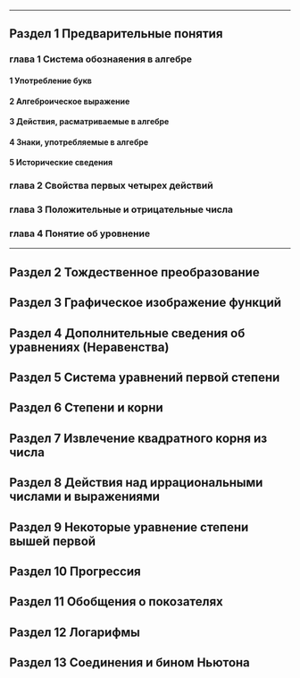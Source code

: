 
---
## Раздел 1 Предварительные понятия
### глава 1 Система обознаяения в алгебре
#### 1 Употребление букв
#### 2 Алгеброическое выражение
#### 3 Действия, расматриваемые в алгебре
#### 4 Знаки, употребляемые в алгебре
#### 5 Исторические сведения 

### глава 2 Свойства первых четырех действий
### глава 3 Положительные и отрицательные числа
### глава 4 Понятие об уровнение

---
## Раздел 2 Тождественное преобразование
## Раздел 3 Графическое изображение функций 
## Раздел 4 Дополнительные сведения об уравнениях (Неравенства)
## Раздел 5 Система уравнений первой степени
## Раздел 6 Степени и корни
## Раздел 7 Извлечение квадратного корня из числа
## Раздел 8 Действия над иррациональными числами и выражениями
## Раздел 9 Некоторые уравнение степени вышей первой
## Раздел 10 Прогрессия
## Раздел 11 Обобщения о покозателях
## Раздел 12 Логарифмы
## Раздел 13 Соединения и бином Ньютона
